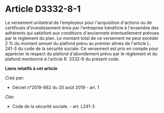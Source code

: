 # Article D3332-8-1

Le versement unilatéral de l'employeur pour l'acquisition d'actions ou de certificats d'investissement émis par l'entreprise
bénéficie à l'ensemble des adhérents qui satisfont aux conditions d'ancienneté éventuellement prévues par le règlement du
plan. Le montant total de ce versement ne peut excéder 2 % du montant annuel du plafond prévu au premier alinéa de l'article
L. 241-3 du code de la sécurité sociale. Ce versement est pris en compte pour apprécier le respect du plafond d'abondement
prévu par le règlement et du plafond mentionné à l'article R. 3332-8 du présent code.

**Liens relatifs à cet article**

_Créé par_:

  - Décret n°2019-862 du 20 août 2019 - art. 1

_Cite_:

  - Code de la sécurité sociale. - art. L241-3
